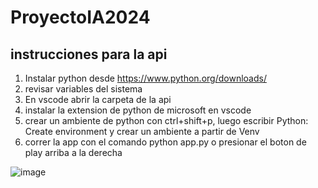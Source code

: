 # ProyectoIA2024
## instrucciones para la api
1. Instalar python desde https://www.python.org/downloads/
2. revisar variables del sistema
3. En vscode abrir la carpeta de la api
4. instalar la extension de python de microsoft en vscode
5. crear un ambiente de python con ctrl+shift+p, luego escribir Python: Create environment y crear un ambiente a partir de Venv
6. correr la app con el comando python app.py o presionar el boton de play arriba a la derecha

![image](https://github.com/JoseGrn/ProyectoIA2024/assets/59964334/2ccb822e-b30e-4df3-961a-fa3534879504)

